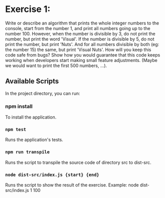 # Exercise 1:

Write or describe an algorithm that prints the whole integer numbers to the console, start from the number 1, and print all numbers going up to the number 100.
However, when the number is divisible by 3, do not print the number, but print the word 'Visual'. If the number is divisible by 5, do not print the number, but print 'Nuts'. And for
all numbers divisible by both (eg: the number 15) the same, but print 'Visual Nuts'.
How will you keep this code safe from bugs? Show how you would guarantee that this code keeps working when developers start making small feature adjustments. (Maybe we would want to print the first 500 numbers, ...).

## Available Scripts

In the project directory, you can run:

### npm install

To install the application.

### `npm test`

Runs the application's tests.

### `npm run transpile`

Runs the script to transpile the source code of directory src to dist-src.

### `node dist-src/index.js {start} {end}`

Runs the script to show the result of the exercise.
Example: node dist-src/index.js 1 100

